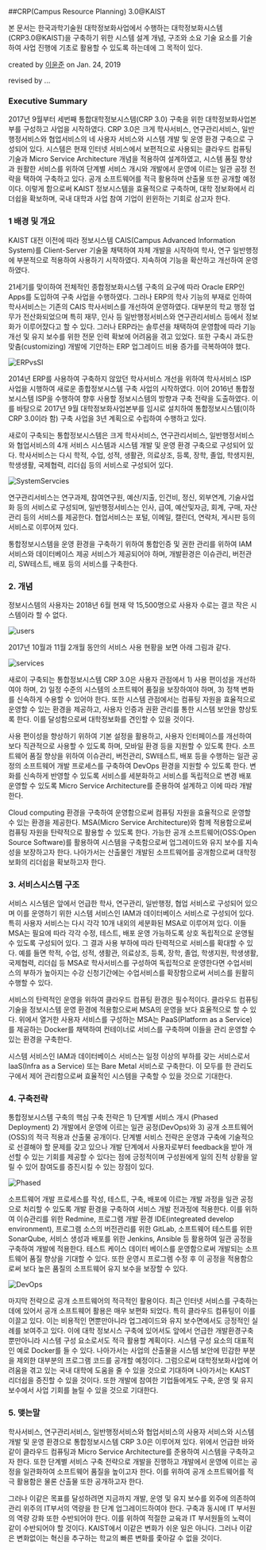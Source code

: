 ##CRP(Campus Resource Planning) 3.0@KAIST

본 문서는 한국과학기술원 대학정보화사업에서 수행하는 대학정보화시스템(CRP3.0@KAIST)을 구축하기 위한 시스템 설계 개념, 구조와 소요 기술 요소를 기술하여 사업 진행에 기초로 활용할 수 있도록 하는데에 그 목적이 있다.

created by <a href="mailto:yoonjoon.lee@kaist.edu">이윤준</a> on Jan. 24, 2019

revised by ...

<div style="page-break-after: always;"></div>

### Executive Summary

2017년 9월부터 세번째 통합대학정보시스템(CRP 3.0) 구축을 위한 대학정보화사업본부를 구성하고 사업을 시작하였다. CRP 3.0은 크게 학사서비스, 연구관리서비스, 일반행정서비스와 협업서비스의 네 사용자 서비스와 시스템 개발 및 운영 환경 구축으로 구성되어 있다. 시스템은 현재 인터넷 서비스에서 보편적으로 사용되는 클라우드 컴퓨팅 기술과 Micro Service Architecture 개념을 적용하여 설계하였고, 시스템 품질 향상과 원활한 서비스를 위하여 단계별 서비스 개시와 개발에서 운영에 이르는 일관 공정 전략을 택하여 구축하고 있다. 공개 소프트웨어를 적극 활용하며 산출물 또한 공개할 예정이다. 이렇게 함으로써 KAIST 정보시스템을 효율적으로 구축하며, 대학 정보화에서 리더쉽을 확보하며, 국내 대학과 사업 참여 기업이 윈윈하는 기회로 삼고자 한다.

<div style="page-break-after: always;"></div>

### 1 배경 및 개요

KAIST 대전 이전에 따라 정보시스템 CAIS(Campus Advanced Information System)를 Client-Server 기술울 채택하여 자체 개발을 시작하여 학사, 연구 일반행정에 부분적으로 적용하여 사용하기 시작하였다. 지속하여 기능을 확산하고 개선하여 운영하였다.

21세기를 맞이하여 전체적인 종합정보화시스템 구축의 요구에 따라 Oracle ERP인 Apps를 도입하여 구축 사업을 수행하였다. 그러나 ERP의 학사 기능의 부재로 인하여 학사서비스는 기존의 CAIS 학사서비스를 개선하여 운영하였다. 대부분의 학교 행정 업무가 전산화되었으며 특히 재무, 인사 등 일반행정서비스와 연구관리서비스 등에서 정보화가 이루어쟜다고 할 수 있다. 그러나 ERP라는 솔루션을 채택하여 운영함에 따라 기능 개선 및 유지 보수를 위한 전문 인력 확보에 어려움을 겪고 있었다. 또한 구축시 과도한 맞춤(customizing) 개발에 기안하는 ERP 업그레이드 비용 증가를 극복하여야 했다.

![ERPvsSI](Pics/ERPvsSI.png)

2014년 ERP를 사용하여 구축하지 않았던 학사서비스 개선을 위하여 학사서비스 ISP 사업을 시행하여 새로운 종합정보시스템 구축 사업의 시작하였다. 이어 2016년 통합정보시스템 ISP을 수행하여 향후 사용할 정보시스템의 방향과 구축 전략을 도출하였다. 이를 바탕으로 2017년 9월 대학정보화사업본부를 임시로 설치하여 통합정보시스템(이하 CRP 3.0이라 함) 구축 사업을 3년 계획으로 수립하여 수행하고 있다.

새로이 구축되는 통합정보시스템은 크게 학사서비스, 연구관리서비스, 일반행정서비스와 협업서비스의 4개 서비스 시스템과 시스템 개발 및 운영 환경 구축으로 구성되어 있다. 학사서비스는 다시 학적, 수업, 성적, 생활관, 의료상조, 등록, 장학, 졸업, 학생지원, 학생생활, 국제협력, 리더싑 등의 서비스로 구성되어 있다.

![SystemServcies](Pics/systemServices.png)

연구관리서비스는 연구과제, 참여연구원, 예산/지출, 인건비, 정신, 외부연계, 기술사업화 등의 서비스로 구성되며, 일반행정서비스는 인사, 급여, 예산및자금, 회계, 구매, 자산관리 등의 서비스를 제공한다. 협업서비스는 포털, 이메일, 캘린더, 연락처, 게시판 등의 서비스로 이루어져 있다.

통합정보시스템을 운영 환경을 구축하기 위하여 통합인증 및 권한 관리를 위하여 IAM 서비스와 데이터베이스 제공 서비스가 제공되어야 하며, 개발환경은 이슈관리, 버전관리, SW테스트, 배포 등의 서비스를 구축한다.

### 2. 개념

정보시스템의 사용자는 2018년 6월 현재 약 15,500명으로 사용자 수로는 결코 작은 시스템이라 할 수 없다.

![users](Pics/users.png)

2017년 10월과 11월 2개월 동안의 서비스 사용 현황을 보면 아래 그림과 같다.

![services](Pics/services.png)

새로이 구축되는 통합정보시스템 CRP 3.0은 사용자 관점에서 1) 사용 편이성을 개선하여야 하며, 2) 일정 수준의 시스템의 소프트웨어 품질을 보장하여야 하며, 3) 정책 변화를 신속하게 수용할 수 있어야 한다. 또한 시스템 관점에서는 컴퓨팅 자원을 효율적으로 운영할 수 있는 환경을 제공하고, 사용자 인증과 권환 관리를 통한 시스템 보안을 향상토록 한다. 이를 달성함으로써 대학정보화를 견인할 수 있을 것이다.

사용 편이성을 향상하기 위하여 기본 설정을 활용하고, 사용자 인터페이스를 개선하여 보다 직관적으로 사용할 수 있도록 하며, 모바일 환경 등을 지원할 수 있도록 한다. 소프트웨어 품질 향상을 위하여 이슈관리, 버전관리, SW테스트, 배포 등을 수행하는 일관 공정의 소프트웨어 개발 프로세스를 구축하여 DevOps 환경을 지원할 수 있도록 한다. 변화를 신속하게 반영할 수 있도록 서비스를 세분화하고 서비스를 독립적으로 변경 배포 운영할 수 있도록 Micro Service Architecture를 준용하여 설계하고 이에 따라 개발한다.

Cloud computing 환경을 구축하여 운영함으로써 컴퓨팅 자원을 효율적으로 운영할 수 있는 환경을 제공한다. MSA(Micro Service Architecture)와 함께 적용함으로써 컴퓨팅 자원을 탄략적으로 활용할 수 있도록 한다. 가능한 공개 소프트웨어(OSS:Open Source Software)를 활용하여 시스템을 구축함으로써 업그레이드와 유지 보수를 지속성을 보장하고자 한다. 나아가서는 산출물인 개발된 소프트웨어를 공개함으로써 대학정보화의 리더쉽을 확보하고자 한다.

### 3. 서비스시스템 구조

서비스 시스템은 앞에서 언급한 학사, 연구관리, 일반행정, 협업 서비스로 구성되어 있으며 이를 운영하기 위한 시스템 서비스인 IAM과 데이터베이스 서비스로 구성되어 있다. 특히 사용자 서비스는 다시 각각 10개 내외의 세분화된 MSA로 이루어져 있다. 이들 MSA는 필요에 따라 각각 수정, 테스트, 배포 운영 가능하도록 상호 독립적으로 운영될 수 있도록 구성되어 있다. 그 결과 사용 부하에 따라 탄력적으로 서비스를 확대할 수 있다. 예를 들면 학적, 수업, 성적, 생활관, 의료상조, 등록, 장학, 졸업, 학생지원, 학생생활, 국제협력, 리더싑 등 MSA로 학사서비스를 구성하여 독립적으로 운영한다면 수업서비스의 부하가 높아지는 수강 신청기간에는 수업서비스를 확장함으로써 서비스를 원활히 수행할 수 있다.

서비스의 탄력적인 운영을 위하여 클라우드 컴퓨팅 환경은 필수적이다. 클라우드 컴퓨팅 기술을 정보시스템 운영 환경에 적용함으로써 MSA의 운영을 보다 효율적으로 할 수 있다. 위에서 열거한 사용자 서비스를 구성하는 MSA는 PaaS(Platform as a Service)를 제공하는 Docker를 채택하여 컨테이너로 서비스를 구축하며 이들을 관리 운영할 수 있는 환경을 구축한다.

시스템 서비스인 IAM과 데이터베이스 서비스는 일정 이상의 부하를 갖는 서비스로서 IaaS(Infra as a Service) 또는 Bare Metal 서비스로 구축한다. 이 모두를 한 관리도구에서 제어 관리함으로써 효율적인 시스템을 구축할 수 있을 것으로 기대한다.

### 4. 구축전략

통합정보시스템 구축의 핵심 구축 전략은 1) 단계별 서비스 개시 (Phased Deployment) 2) 개발에서 운영에 이르는 일관 공정(DevOps)와 3) 공개 소프트웨어(OSS)의 적극 적용과 산출물 공개이다. 단계별 서비스 전략은 운영과 구축에 기술적으로 선결해야 할 문제를 갖고 있으나 개발 단계에서 사용자로부터 feedback을 받아 개선할 수 있는 기회를 제공할 수 있다는 점에 긍정적이며 구성원에게 일의 진척 상황을 알릴 수 있어 참여도를 증진시킬 수 있는 장점이 있다.

![Phased](Pics/phased.png)

소프트웨어 개발 프로세스를 작성, 테스트, 구축, 배포에 이르는 개발 과정을 일관 공정으로 처리할 수 있도록 개발 환경을 구축하여 서비스 개발 전과정에 적용한다. 이를 위하여 이슈관리를 위한 Redmine, 프로그램 개발 환경 IDE(integreated develop environment), 프로그램 소스의 버전관리를 위한 GitLab, 소프트웨어 테스트를 위한 SonarQube, 서비스 생성과 배포를 위한 Jenkins, Ansible 등 활용하여 일관 공정을 구축하여 개발에 적용한다. 테스트 케이스 데이터 베이스를 운영함으로써 개발되는 소프트웨어 품질 향상을 기대할 수 있다. 또한 운영시 프로그렘 수정 후 이 공정을 적용함으로써 보다 높은 품질의 소프트웨어 유지 보수을 보장할 수 있다.

![DevOps](Pics/devops.png)

마지막 전략으로 공개 소프트웨어의 적극적인 활용이다. 최근 인터넷 서비스를 구축하는 데에 있어서 공개 소프트웨어 활용은 매우 보편화 되었다. 특히 클라우드 컴퓨팅이 이를 이끌고 있다. 이는 비용적인 면뿐만아니라 업그레이드와 유지 보수면에서도 긍정적인 실례를 보여주고 있다. 이에 대학 정보시스 구축에 있어서도 앞에서 언급한 개발환경구축 뿐만아니라 시스템 구성 요소로서도 적극 활용할 계획이다. 시스템 구성 요소의 대표적인 예로 Docker를 들 수 있다. 나아가서는 사업의 산출물을 시스템 보안에 민감한 부분을 제외한 대부분의 프로그램 코드를 공개할 예정이다. 그럼으로써 대학정보화사업에 어려움을 겪고 있는 국내 대학에 도움을 줄 수 있을 것으로 기대하며 나아가서는 KAIST 리더쉽을 증진할 수 있을 것이다. 또한 개발에 참여한 기업들에게도 구축, 운영 및 유지 보수에서 사업 기회를 늘릴 수 있을 것으로 기대한다.

### 5. 맺는말

학사서비스, 연구관리서비스, 일반행정서비스와 협업서비스의 사용자 서비스와 시스템 개발 및 운영 환경으로 통합정보시스템 CRP 3.0은 이루어져 있다. 위에서 언급한 바와 같이 클라우드 컴퓨팅과 Micro Service Architecture를 준용하여 시스템을 구축하고자 한다. 또한 단계별 서비스 구축 전략으로 개발을 진행하고 개발에서 운영에 이르는 공정을 일관화하여 소프트웨어 품질을 높이고자 한다. 이를 위하여 공개 소프트웨어를 적극 활용함은 물론 산출물 또한 공개하고자 한다.

그러나 이같은 목표를 달성하려면 지금까지 개발, 운영 및 유지 보수를 외주에 의존하여 관리 위주의 IT부서의 역량을 한 단계 업그레이드하여야 한다. 구축과 동시에 IT 부서원의 역량 강화 또한 수반되어야 한다. 이를 위하여 적절한 교육과 IT 부서원들의 노력이 같이 수반되어야 할 것이다. KAIST에서 이같은 변화가 쉬운 일은 아니다. 그러나 이같은 변화없이는 혁신을 추구하는 학교의 빠른 변화를 좇아갈 수 없을 것이다.
